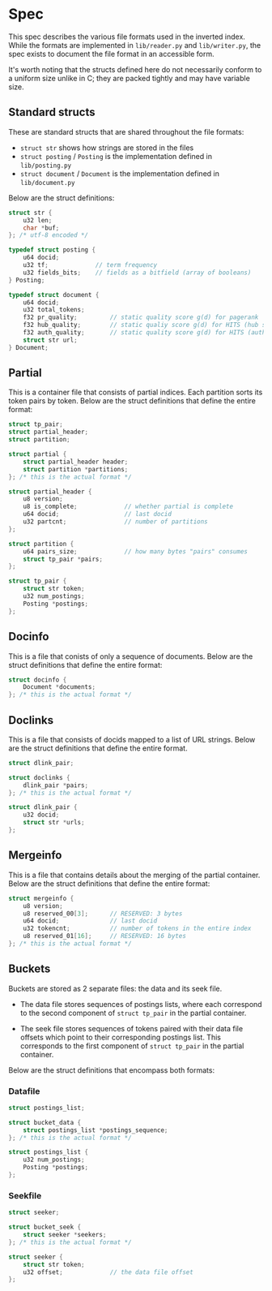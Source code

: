 # Spec
This spec describes the various file formats used in the inverted index. While 
the formats are implemented in `lib/reader.py` and `lib/writer.py`, the spec 
exists to document the file format in an accessible form.

It's worth noting that the structs defined here do not necessarily conform to a 
uniform size unlike in C; they are packed tightly and may have variable size.

## Standard structs
These are standard structs that are shared throughout the file formats:
- `struct str` shows how strings are stored in the files
- `struct posting` / `Posting` is the implementation defined in `lib/posting.py`
- `struct document` / `Document` is the implementation defined in `lib/document.py`

Below are the struct definitions:

```c
struct str {
    u32 len;
    char *buf;
}; /* utf-8 encoded */

typedef struct posting {
    u64 docid;
    u32 tf;             // term frequency
    u32 fields_bits;    // fields as a bitfield (array of booleans)
} Posting;

typedef struct document {
    u64 docid;
    u32 total_tokens;
    f32 pr_quality;         // static quality score g(d) for pagerank
    f32 hub_quality;        // static qualiy score g(d) for HITS (hub score)
    f32 auth_quality;       // static quality score g(d) for HITS (authority score)
    struct str url;
} Document;

```

## Partial
This is a container file that consists of partial indices. Each partition sorts 
its token pairs by token. Below are the struct definitions that define the 
entire format:

```c
struct tp_pair;
struct partial_header;
struct partition;

struct partial {
    struct partial_header header;
    struct partition *partitions;
}; /* this is the actual format */

struct partial_header {
    u8 version;
    u8 is_complete;             // whether partial is complete
    u64 docid;                  // last docid
    u32 partcnt;                // number of partitions
};

struct partition {
    u64 pairs_size;             // how many bytes "pairs" consumes
    struct tp_pair *pairs;
};

struct tp_pair {
    struct str token;
    u32 num_postings;
    Posting *postings;
};

```

## Docinfo
This is a file that conists of only a sequence of documents. Below are the 
struct definitions that define the entire format:

```c
struct docinfo {
    Document *documents;
}; /* this is the actual format */

```

## Doclinks
This is a file that consists of docids mapped to a list of URL strings. Below 
are the struct definitions that define the entire format.

```c
struct dlink_pair;

struct doclinks {
    dlink_pair *pairs;    
}; /* this is the actual format */

struct dlink_pair {
    u32 docid;
    struct str *urls;
};

```

## Mergeinfo
This is a file that contains details about the merging of the partial container. 
Below are the struct definitions that define the entire format:

```c
struct mergeinfo {
    u8 version;
    u8 reserved_00[3];      // RESERVED: 3 bytes
    u64 docid;              // last docid
    u32 tokencnt;           // number of tokens in the entire index
    u8 reserved_01[16];     // RESERVED: 16 bytes
}; /* this is the actual format */

```

## Buckets
Buckets are stored as 2 separate files: the data and its seek file.

- The data file stores sequences of postings lists, where each correspond to the 
second component of `struct tp_pair` in the partial container.

- The seek file stores sequences of tokens paired with their data file offsets 
which point to their corresponding postings list. This corresponds to the first 
component of `struct tp_pair` in the partial container.

Below are the struct definitions that encompass both formats:

### Datafile

```c
struct postings_list;

struct bucket_data {
    struct postings_list *postings_sequence;
}; /* this is the actual format */

struct postings_list {
    u32 num_postings;
    Posting *postings;
};

```

### Seekfile

```c
struct seeker;

struct bucket_seek {
    struct seeker *seekers;
}; /* this is the actual format */

struct seeker {
    struct str token;
    u32 offset;             // the data file offset
};

```

